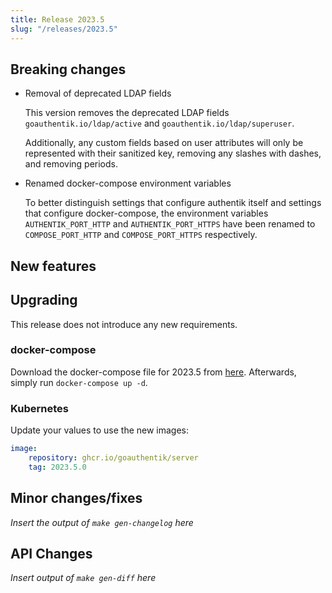 ```yaml
---
title: Release 2023.5
slug: "/releases/2023.5"
---
```


## Breaking changes

-   Removal of deprecated LDAP fields

    This version removes the deprecated LDAP fields `goauthentik.io/ldap/active` and `goauthentik.io/ldap/superuser`.

    Additionally, any custom fields based on user attributes will only be represented with their sanitized key, removing any slashes with dashes, and removing periods.

-   Renamed docker-compose environment variables

    To better distinguish settings that configure authentik itself and settings that configure docker-compose, the environment variables `AUTHENTIK_PORT_HTTP` and `AUTHENTIK_PORT_HTTPS` have been renamed to `COMPOSE_PORT_HTTP` and `COMPOSE_PORT_HTTPS` respectively.

## New features

## Upgrading

This release does not introduce any new requirements.

### docker-compose

Download the docker-compose file for 2023.5 from [here](https://goauthentik.io/version/2023.5/docker-compose.yml). Afterwards, simply run `docker-compose up -d`.

### Kubernetes

Update your values to use the new images:

```yaml
image:
    repository: ghcr.io/goauthentik/server
    tag: 2023.5.0
```

## Minor changes/fixes

_Insert the output of `make gen-changelog` here_

## API Changes

_Insert output of `make gen-diff` here_
